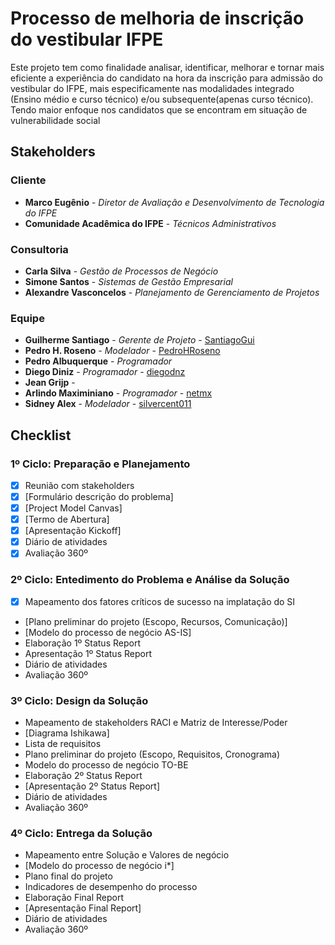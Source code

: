 # Processo de melhoria de inscrição do vestibular IFPE

Este projeto tem como finalidade analisar, identificar, melhorar e tornar mais eficiente a experiência do candidato na hora da inscrição para admissão do vestibular do IFPE, mais especificamente nas modalidades integrado (Ensino médio e curso técnico) e/ou subsequente(apenas curso técnico). Tendo maior enfoque nos candidatos que se encontram em situação de vulnerabilidade social 

## Stakeholders
### Cliente
* **Marco Eugênio** - *Diretor de Avaliação e Desenvolvimento de Tecnologia do IFPE*
* **Comunidade Acadêmica do IFPE** - *Técnicos Administrativos*

### Consultoria
* **Carla Silva** - *Gestão de Processos de Negócio*
* **Simone Santos** - *Sistemas de Gestão Empresarial*
* **Alexandre Vasconcelos** - *Planejamento de Gerenciamento de Projetos*

### Equipe
* **Guilherme Santiago** - *Gerente de Projeto* - [SantiagoGui](https://github.com/santiagogui)
* **Pedro H. Roseno** - *Modelador* - [PedroHRoseno](https://github.com/pedrohroseno)
* **Pedro Albuquerque** - *Programador* 
* **Diego Diniz** - *Programador* - [diegodnz](https://github.com/diegodnz)
* **Jean Grijp** - 
* **Arlindo Maximiniano** - *Programador* - [netmx](https://github.com/netmx)
* **Sidney Alex** - *Modelador* - [silvercent011](https://github.com/silvercent011)

## Checklist
### 1º Ciclo: Preparação e Planejamento
- [x] Reunião com stakeholders 
- [x] [Formulário descrição do problema]
- [x] [Project Model Canvas]
- [x] [Termo de Abertura]
- [x] [Apresentação Kickoff] 
- [x] Diário de atividades
- [x] Avaliação 360º 

### 2º Ciclo: Entedimento do Problema e Análise da Solução
- [x] Mapeamento dos fatores críticos de sucesso na implatação do SI
-  [Plano preliminar do projeto (Escopo, Recursos, Comunicação)]
-  [Modelo do processo de negócio AS-IS]
-  Elaboração 1º Status Report
-  Apresentação 1º Status Report 
-  Diário de atividades
-  Avaliação 360º

### 3º Ciclo: Design da Solução
-  Mapeamento de stakeholders RACI e Matriz de Interesse/Poder
-  [Diagrama Ishikawa]
-  Lista de requisitos
-  Plano preliminar do projeto (Escopo, Requisitos, Cronograma)
-  Modelo do processo de negócio TO-BE
-  Elaboração 2º Status Report
-  [Apresentação 2º Status Report]
-  Diário de atividades
-  Avaliação 360º

### 4º Ciclo: Entrega da Solução
-  Mapeamento entre Solução e Valores de negócio
-  [Modelo do processo de negócio i*]
-  Plano final do projeto 
-  Indicadores de desempenho do processo
-  Elaboração Final Report
-  [Apresentação Final Report]
-  Diário de atividades
-  Avaliação 360º
